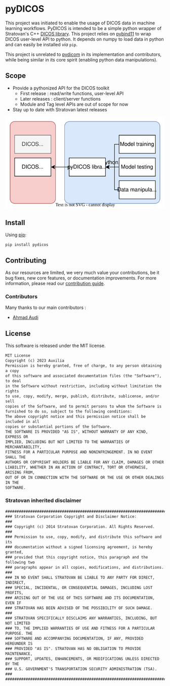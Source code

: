 # pyDICOS

This project was initiated to enable the usage of DICOS data in machine learning workflows. 
PyDICOS is intended to be a simple python wrapper of Stratovan's C++ [DICOS library](https://www.stratovan.com/products/dicos-toolkit).
This project relies on [pybind11](https://github.com/pybind/pybind11) to wrap DICOS user-level API to python.
 It depends on numpy to load data in python and can easily be installed _via_ `pip`.

This project is unrelated to [pydicom](https://github.com/pydicom/pydicom) in its implementation and contributors, 
while being similar in its core spirit (enabling python data manipulations).

## Scope

 - Provide a pythonized API for the DICOS toolkit
   - First release : read/write functions, user-level API
   - Later releases : client/server functions
   - Module and Tag level APIs are out of scope for now
 - Stay up to date with Stratovan latest releases

<div align="center">
<img width="850" src="assets/DICOS.svg">
</div>

## Install

Using [pip](https://pip.pypa.io/en/stable/):
```
pip install pydicos
```

## Contributing

As our resources are limited, we very much value your contributions, be it bug fixes, new core features, or documentation improvements.
For more information, please read our [contribution guide](CONTRIBUTING.md).

### Contributors

Many thanks to our main contributors :
 - [Ahmad Audi](https://github.com/AAUDI)

## License

This software is released under the MIT license.

    MIT License
    Copyright (c) 2023 Auxilia
    Permission is hereby granted, free of charge, to any person obtaining a copy
    of this software and associated documentation files (the "Software"), to deal
    in the Software without restriction, including without limitation the rights
    to use, copy, modify, merge, publish, distribute, sublicense, and/or sell
    copies of the Software, and to permit persons to whom the Software is
    furnished to do so, subject to the following conditions:
    The above copyright notice and this permission notice shall be included in all
    copies or substantial portions of the Software.
    THE SOFTWARE IS PROVIDED "AS IS", WITHOUT WARRANTY OF ANY KIND, EXPRESS OR
    IMPLIED, INCLUDING BUT NOT LIMITED TO THE WARRANTIES OF MERCHANTABILITY,
    FITNESS FOR A PARTICULAR PURPOSE AND NONINFRINGEMENT. IN NO EVENT SHALL THE
    AUTHORS OR COPYRIGHT HOLDERS BE LIABLE FOR ANY CLAIM, DAMAGES OR OTHER
    LIABILITY, WHETHER IN AN ACTION OF CONTRACT, TORT OR OTHERWISE, ARISING FROM,
    OUT OF OR IN CONNECTION WITH THE SOFTWARE OR THE USE OR OTHER DEALINGS IN THE
    SOFTWARE.

### Stratovan inherited disclaimer

    ##############################################################################
    ### Stratovan Corporation Copyright and Disclaimer Notice:
    ###
    ### Copyright (c) 2014 Stratovan Corporation. All Rights Reserved.
    ###
    ### Permission to use, copy, modify, and distribute this software and its
    ### documentation without a signed licensing agreement, is hereby granted,
    ### provided that this copyright notice, this paragraph and the following two
    ### paragraphs appear in all copies, modifications, and distributions.
    ###
    ### IN NO EVENT SHALL STRATOVAN BE LIABLE TO ANY PARTY FOR DIRECT, INDIRECT,
    ### SPECIAL, INCIDENTAL, OR CONSEQUENTIAL DAMAGES, INCLUDING LOST PROFITS,
    ### ARISING OUT OF THE USE OF THIS SOFTWARE AND ITS DOCUMENTATION, EVEN IF
    ### STRATOVAN HAS BEEN ADVISED OF THE POSSIBILITY OF SUCH DAMAGE.
    ###
    ### STRATOVAN SPECIFICALLY DISCLAIMS ANY WARRANTIES, INCLUDING, BUT NOT LIMITED
    ### TO, THE IMPLIED WARRANTIES OF USE AND FITNESS FOR A PARTICULAR PURPOSE. THE
    ### SOFTWARE AND ACCOMPANYING DOCUMENTATION, IF ANY, PROVIDED HEREUNDER IS
    ### PROVIDED "AS IS". STRATOVAN HAS NO OBLIGATION TO PROVIDE MAINTENANCE,
    ### SUPPORT, UPDATES, ENHANCEMENTS, OR MODIFICATIONS UNLESS DIRECTED BY THE
    ### U.S. GOVERNMENT'S TRANSPORTATION SECURITY ADMINISTRATION (TSA).
    ###
    ##############################################################################